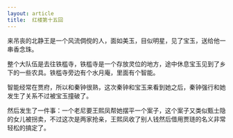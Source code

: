 ```yaml
---
layout: article
title:  红楼第十五回
---
```


来吊丧的北静王是一个风流倜傥的人，面如美玉，目似明星，见了宝玉，送给他一串香念珠。

整个大队伍是去往铁槛寺，铁槛寺是一个存放灵位的地方，途中休息宝玉见到了乡下的一些农具。铁槛寺旁边有个水月庵，里面有个智能。

智能经常在贾府，所以和秦钟很熟，这次秦钟和宝玉来看到她之后，秦钟强行和她发生了关系不过被宝玉撞破了。

然后发生了一件事：一个老尼要王熙凤帮她摆平一个案子，这个案子又类似甄士隐的女儿被拐卖，不过这次是两家抢亲，王熙凤收了别人钱然后借用贾琏的名义非常轻松的搞定了。




